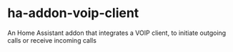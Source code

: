 # ha-addon-voip-client
An Home Assistant addon that integrates a VOIP client, to initiate outgoing calls or receive incoming calls 
